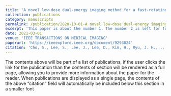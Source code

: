 ```yaml
---
title: "A novel low-dose dual-energy imaging method for a fast-rotating gantry-type CT scanner"
collection: publications
category: manuscripts
permalink: /publication/2020-10-01-A novel low-dose dual-energy imaging method for a fast-rotating gantry-type CT scanner.md
excerpt: 'This paper is about the number 1. The number 2 is left for future work.'
date: 2021-03-01
venue: 'IEEE TRANSACTIONS ON MEDICAL IMAGING'
paperurl: 'https://ieeexplore.ieee.org/document/9293024'
citation: 'Cho, S., Lee, S., Lee, J., Lee, D., Kim, H., Ryu, J. H., ... & Cho, S. (2020). &quot;A novel low-dose dual-energy imaging method for a fast-rotating gantry-type CT scanner.&quot; <i>IEEE Transactions on Medical Imaging<i>, 40(3), 1007-1020.'
---
```

The contents above will be part of a list of publications, if the user clicks the link for the publication than the contents of section will be rendered as a full page, allowing you to provide more information about the paper for the reader. When publications are displayed as a single page, the contents of the above “citation” field will automatically be included below this section in a smaller font
